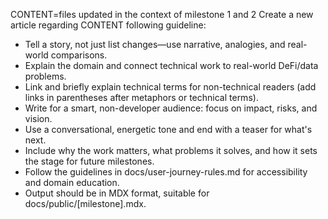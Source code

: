 CONTENT=files updated in the context of milestone 1 and 2
Create a new article regarding CONTENT following guideline:
- Tell a story, not just list changes—use narrative, analogies, and real-world comparisons.
- Explain the domain and connect technical work to real-world DeFi/data problems.
- Link and briefly explain technical terms for non-technical readers (add links in parentheses after metaphors or technical terms).
- Write for a smart, non-developer audience: focus on impact, risks, and vision.
- Use a conversational, energetic tone and end with a teaser for what's next.
- Include why the work matters, what problems it solves, and how it sets the stage for future milestones.
- Follow the guidelines in docs/user-journey-rules.md for accessibility and domain education.
- Output should be in MDX format, suitable for docs/public/[milestone].mdx.
